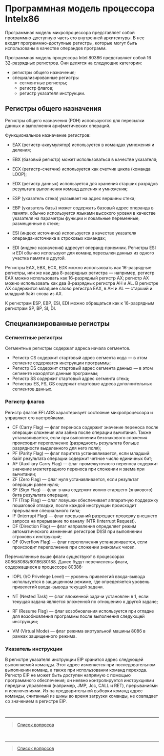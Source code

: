 # Программная модель процессора Intelx86

Программная модель микропроцессора представляет собой проrраммно-доступную часть ero внутренней архитектуры. В нее входят программно-доступные регистры, которые могут быть использованы в качестве операндов программ.

Программная модель процессора Intel 80386 представляет собой 16 32-разрядных регистров. Они делятся на следующие категории:

* регистры общего назначения;
* специализированные регистры
    * сегментные регистры;
    * регистр флагов;
    * регистр указателя инструкции.

## Регистры общего назначения

Регистры общего назначения (РОН) используются для пересылки данных и выполнения арифметических операций.

Функциональное назначение регистров:

* EAX (регистр-аккумулятор) используется в командах умножения и деления;
* EBX (базовый регистр) может использоваться в качестве указателя;
* ECX (регистр-счетчик) используется как счетчик цикла (команда LOOP);
* EDX (регистр данных) используется для хранения старших разрядов результата выполнения команд деления и умножения;

* ESP (указатель стека) указывает на адрес вершины стека;
* EBP (указатель базы) может содержать базовый адрес операнда в памяти. обычно используется языками высокого уровня в качестве указателя на параметры функции и локальные переменные, размещенные в стеке;
* ESI (индекс источника) используется в качестве указателя операнда-источника в строковых командах;
* EDI (индекс назначения) адресует операнд-приемник. Регистры ESI и EDI обычно используют для команд пересылки данных из одного участка памяти в другой.

Регистры EAX, EBX, ECX, EDX можно использовать как 16-разрядные регистры, или же как два 8-разрядных регистра — например, регистр EAX можно использовать как 16-разрядный регистр AX; регистр AX можно использовать как два 8-разрядных регистра AH и AL. В регистре AX содержится младшее слово регистра EAX, в AH и AL — старший и младший байт слова из AX.

К регистрам ESP, EBP, ESI, EDI можно обращаться как к 16-разрядным регистрам SP, BP, SI, DI. 

## Специализированные регистры

### Сегментные регистры

Сегментные регистры содержат адреса начала сегментов. 

* Регистр CS содержит стартовый адрес сегмента кода — в этом сегменте содержатся инструкции программы;
* Регистр DS содержит стартовый адрес сегмента данных — в этом сегменте находятся данные программы;
* Регистр SS содержит стартовый адрес сегмента стека;
* Регистры ES, FS, GS содержат стартовые адреса дополнительных сегментов данных.

### Регистр флагов

Реrистр флагов EFLAGS характеризует состояние микропроцессора и управляет ero настройками.

* CF (Carry Flag) — флаг переноса содержит значение переноса после операции сложения или заёма после операции вычитания. Также устанавливается, если при выполнении беззнакового сложения происходит переполнение (разрядность результата больше разрядности выделенного для него поля);
* PF (Parity Flag) — флаг паритета устанавливается, если младший байт результата операции содержит четное число единичных бит;
* AF (Auxiliary Carry Flag) — флаг промежуточного переноса содержит значение межтетрадного переноса при сложении и заема при вычитании;
* ZF (Zero Flag) — флаг нуля устанавливается, если результат операции равен нулю;
* SF (Sign Flag) — флаг знака содержит копию старшего (знакового) бита результата операции;
* TF (Trap Flag) — флаг ловушки обеспечивает аппаратную поддержку пошаговой отладки, после каждой инструкции происходит прерывание специального типа;
* IF (Interrupt Flag) — флаг прерываний разрешает проверку внешнего запроса на прерывание по каналу INTR (Interrupt Request).
* DF (Direction Flag) — флаг направления определяет режим автоматического изменения регистров DI/SI при выполнении строковых инструкций; 
* OF (Overflow Flag) — флаг переполнения устанавливается, если происходит переполнение при сложении знакомых чисел.

Перечисленные выше флаги существуют в процессорах 8086/8088/80186/80188. Далее будут перечислены флаги, содержащиеся в процессоре 80386:

* IOPL (I/O Privelege Level) — уровень привелегий ввода-вывода используется в защищенном режиме, где определяется уровень привелегий ввода-вывода текущей задачи.

* NT (Nested Task) — флаг вложенной задачи установлен в 1, если текущая задача является вложенной по отношению к другой задаче;

* RF (Resume Flag) — флаг возобновления используется при отладке для возобновления программы после выполнения следующей инструкции;

* VM (Virtual Mode) — флаг режима виртуальной машины 8086 в рамках защищенного режима.

### Указатель инструкции

В регистре указателя инструкции EIP хранится адрес следующей выполняемой команды. Этот адрес изменяется при последовательном выполнении команд, а также при использовании команд перехода. 
Регистр EIP не может быть доступен напрямую с помощью программного обеспечения; он неявно контролируется инструкциями передачи управления (например, JMP, Jcc, CALL и RET), прерываниями и исключениями. 
Из-за предварительной выборки команд адрес команды, считанный из шины во время загрузки команды, не совпадает со значением в регистре EIP.

&nbsp;
<hr>

> [Список вопросов](Вопросы_ТПП.md)

&nbsp;
<hr>

> [Список вопросов](Вопросы_ТПП.md)